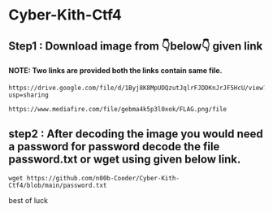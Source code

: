 # Cyber-Kith-Ctf4
## Step1 : Download image from 👇below👇 given link
#### NOTE: Two links are provided both the links contain same file.
```
https://drive.google.com/file/d/1Byj8K8MpUDQzutJqlrFJDDKnJrJF5HcU/view?usp=sharing
```
```
https://www.mediafire.com/file/gebma4k5p3l0xok/FLAG.png/file
```
## step2 : After decoding the image you would need a password for password decode the file password.txt or wget using given below link.
```
wget https://github.com/n00b-Cooder/Cyber-Kith-Ctf4/blob/main/password.txt
```
best of luck

